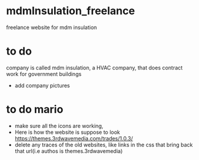 # mdmInsulation_freelance
freelance website for mdm insulation


# to do 
company is called mdm insulation, a HVAC company, that does contract work for government buildings

- add company pictures

# to do mario
- make sure all the icons are working,
- Here is how the website is suppose to look  https://themes.3rdwavemedia.com/trades/1.0.3/
- delete any traces of the old websites, like links in the css that bring back that url(i.e authos is themes.3rdwavemedia)